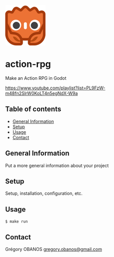 ![Project Logo](./godot/assets/godot-ferris-128x128.png)

# action-rpg
Make an Action RPG in Godot

https://www.youtube.com/playlist?list=PL9FzW-m48fn2SlrW0KoLT4n5egNdX-W9a

## Table of contents
* [General Information](#general-information)
* [Setup](#setup)
* [Usage](#usage)
* [Contact](#contact)

## General Information
Put a more general information about your project

## Setup
Setup, installation, configuration, etc.

## Usage
```shell
$ make run
```
## Contact
Grégory OBANOS <gregory.obanos@gmail.com>
